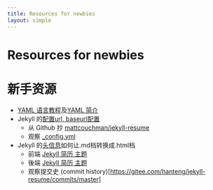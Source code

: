 ```yaml
---
title: Resources for newbies
layout: simple
---
```


# Resources for newbies
# 新手资源

* [YAML 语言教程](http://www.ruanyifeng.com/blog/2016/07/yaml.html?f=tt)及[YAML 简介](https://www.ibm.com/developerworks/cn/xml/x-cn-yamlintro/index.html)
* Jekyll 的[配置](http://jekyllcn.com/docs/configuration/)[url, baseurl配置](https://byparker.com/blog/2014/clearing-up-confusion-around-baseurl/)
  * 从 Github 抄 [mattcouchman/jekyll-resume](https://github.com/mattcouchman/jekyll-resume)
  * 观察 [_config.yml](https://github.com/hanteng/jekyll-resume/blob/master/_config.yml)
* Jekyll 的[头信息](http://jekyllcn.com/docs/frontmatter/)如何让.md档转换成.html档
  * 前端 [Jekyll 简历 主题](https://hanteng.gitee.io/jekyll-resume/README.html)
  * 後端 [Jekyll 简历 主题](https://gitee.com/hanteng/jekyll-resume/blob/master/_config.yml)
  * 观察提交史 (commit history)[https://gitee.com/hanteng/jekyll-resume/commits/master]